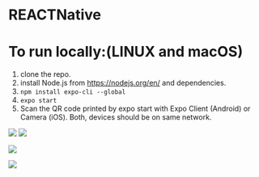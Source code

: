 # REACTNative

# To run locally:(LINUX and macOS)
1. clone the repo.
2. install Node.js from https://nodejs.org/en/ and dependencies.
3. `npm install expo-cli --global`
4. `expo start`
5. Scan the QR code printed by expo start with Expo Client (Android) or Camera (iOS). Both, devices should be on same network.

![](IMG_6515.PNG)   ![](IMG_6516.PNG)



![](IMG_6517.PNG)

![](IMG_6518.PNG)


